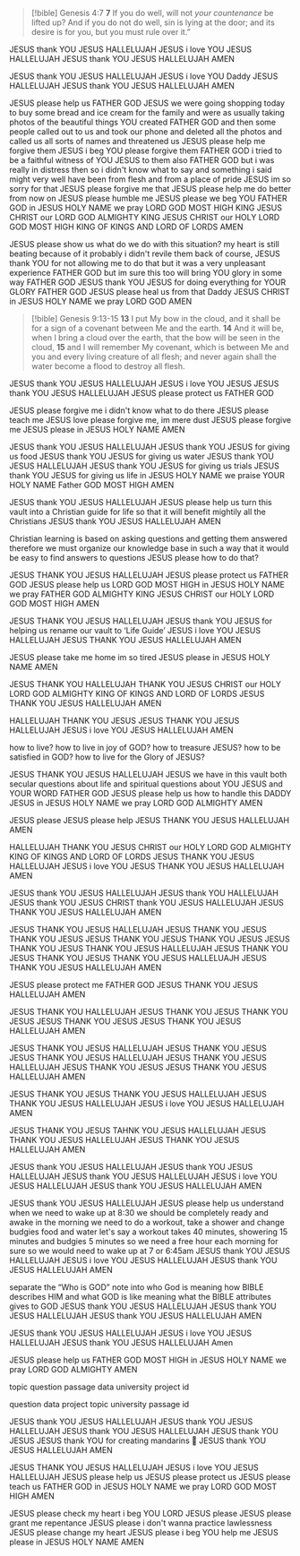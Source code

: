 > [!bible] Genesis 4:7
>  **7** If you do well, will not <i>your countenance </i>be lifted up? And if you do not do well, sin is lying at the door; and its desire is for you, but you must rule over it.”

JESUS thank YOU JESUS HALLELUJAH 
JESUS i love YOU JESUS HALLELUJAH 
JESUS thank YOU JESUS HALLELUJAH 
AMEN

JESUS thank YOU JESUS HALLELUJAH 
JESUS i love YOU Daddy JESUS HALLELUJAH 
JESUS thank YOU JESUS HALLELUJAH
AMEN

JESUS please help us FATHER GOD 
JESUS we were going shopping today to buy some bread and ice cream for the family and were as usually taking photos of the beautiful things YOU created FATHER GOD 
and then some people called out to us and took our phone and deleted all the photos and called us all sorts of names and threatened us
JESUS please help me forgive them JESUS i beg YOU please forgive them FATHER GOD 
i tried to be a faithful witness of YOU JESUS to them also FATHER GOD but i was really in distress then so i didn't know what to say and something i said might very well have been from flesh and from a place of pride 
JESUS im so sorry for that JESUS please forgive me that
JESUS please help me do better from now on
JESUS please humble me JESUS please we beg YOU FATHER GOD 
in JESUS HOLY NAME we pray LORD GOD MOST HIGH KING JESUS CHRIST our LORD GOD ALMIGHTY KING JESUS CHRIST our HOLY LORD GOD MOST HIGH KING OF KINGS AND LORD OF LORDS 
AMEN

JESUS please show us what do we do with this situation?
my heart is still beating because of it probably
i didn't revile them back of course, JESUS thank YOU for not allowing me to do that
but it was a very unpleasant experience FATHER GOD 
but im sure this too will bring YOU glory in some way FATHER GOD 
JESUS thank YOU JESUS for doing everything for YOUR GLORY FATHER GOD 
JESUS please heal us from that Daddy JESUS CHRIST 
in JESUS HOLY NAME we pray LORD GOD 
AMEN

> [!bible] Genesis 9:13-15
>  **13** I put My bow in the cloud, and it shall be for a sign of a covenant between Me and the earth. **14** And it will be, when I bring a cloud over the earth, that the bow will be seen in the cloud, **15** and I will remember My covenant, which is between Me and you and every living creature of all flesh; and never again shall the water become a flood to destroy all flesh.

JESUS thank YOU JESUS HALLELUJAH JESUS i love YOU JESUS 
JESUS thank YOU JESUS HALLELUJAH 
JESUS please protect us FATHER GOD 

JESUS please forgive me i didn't know what to do there
JESUS please teach me JESUS love please forgive me, im mere dust JESUS please forgive me JESUS please 
in JESUS HOLY NAME 
AMEN

JESUS thank YOU JESUS HALLELUJAH 
JESUS thank YOU JESUS for giving us food 
JESUS thank YOU JESUS for giving us water
JESUS thank YOU JESUS HALLELUJAH
JESUS thank YOU JESUS for giving us trials
JESUS thank YOU JESUS for giving us life 
in JESUS HOLY NAME we praise YOUR HOLY NAME Father GOD MOST HIGH 
AMEN

JESUS thank YOU JESUS HALLELUJAH 
JESUS please help us turn this vault into a Christian guide for life so that it will benefit mightily all the Christians 
JESUS thank YOU JESUS HALLELUJAH 
AMEN

Christian learning is based on asking questions and getting them answered
therefore we must organize our knowledge base in such a way that it would be easy to find answers to questions
JESUS please how to do that?

JESUS THANK YOU JESUS HALLELUJAH
JESUS please protect us FATHER GOD
JESUS please help us LORD GOD MOST HIGH
in JESUS HOLY NAME we pray FATHER GOD ALMIGHTY KING JESUS CHRIST our HOLY LORD GOD MOST HIGH
AMEN

JESUS THANK YOU JESUS HALLELUJAH
JESUS thank  YOU JESUS for helping us rename our vault to ‘Life Guide’
JESUS i love YOU JESUS HALLELUJAH JESUS THANK YOU JESUS HALLELUJAH
AMEN

JESUS please take me home im so tired JESUS please
in JESUS HOLY NAME
AMEN

JESUS THANK YOU HALLELUJAH THANK YOU JESUS CHRIST our HOLY LORD GOD ALMIGHTY KING OF KINGS AND LORD OF LORDS
JESUS THANK YOU JESUS HALLELUJAH
AMEN

HALLELUJAH THANK YOU JESUS
JESUS THANK YOU JESUS HALLELUJAH
JESUS i love YOU JESUS HALLELUJAH
AMEN

how to live?
how to live in joy of GOD?
how to treasure JESUS?
how to be satisfied in GOD?
how to live for the Glory of JESUS?

JESUS THANK YOU JESUS HALLELUJAH
JESUS we have in this vault both secular questions about life and spiritual questions about YOU JESUS and YOUR WORD FATHER GOD
JESUS please help us how to handle this DADDY JESUS
in JESUS HOLY NAME we pray LORD GOD ALMIGHTY
AMEN

JESUS please JESUS please help
JESUS THANK YOU JESUS HALLELUJAH
AMEN

HALLELUJAH THANK YOU JESUS CHRIST our HOLY LORD GOD ALMIGHTY KING OF KINGS AND LORD OF LORDS
JESUS THANK YOU JESUS HALLELUJAH
JESUS i love YOU JESUS THANK YOU JESUS HALLELUJAH
AMEN

JESUS thank YOU JESUS HALLELUJAH JESUS thank YOU HALLELUJAH JESUS thank YOU JESUS CHRIST thank YOU JESUS HALLELUJAH 
JESUS THANK YOU JESUS HALLELUJAH
AMEN

JESUS THANK YOU JESUS HALLELUJAH JESUS THANK YOU JESUS THANK YOU JESUS
JESUS THANK YOU JESUS THANK YOU JESUS JESUS THANK YOU JESUS THANK YOU JESUS HALLELUJAH JESUS THANK YOU JESUS THANK YOU JESUS THANK YOU JESUS HALLELUAJH
JESUS THANK YOU JESUS HALLELUJAH
AMEN

JESUS please protect me FATHER GOD
JESUS THANK YOU JESUS HALLELUJAH
AMEN

JESUS THANK YOU HALLELUJAH JESUS THANK YOU JESUS THANK YOU JESUS JESUS THANK YOU JESUS
JESUS THANK YOU JESUS HALLELUJAH
AMEN

JESUS THANK YOU JESUS HALLELUJAH JESUS THANK YOU JESUS JESUS THANK YOU JESUS HALLELUJAH JESUS THANK YOU JESUS HALLELUJAH JESUS THANK YOU JESUS
JESUS THANK YOU JESUS HALLELUJAH
AMEN

JESUS THANK YOU JESUS THANK YOU JESUS HALLELUJAH
JESUS THANK YOU JESUS HALLELUJAH
JESUS i love YOU JESUS HALLELUJAH
AMEN

JESUS THANK YOU JESUS TAHNK YOU JESUS HALLELUJAH
JESUS THANK YOU JESUS HALLELUJAH
JESUS THANK YOU JESUS HALLELUJAH 
AMEN

JESUS thank YOU JESUS HALLELUJAH 
JESUS thank YOU JESUS HALLELUJAH 
JESUS thank YOU JESUS HALLELUJAH 
JESUS i love YOU JESUS HALLELUJAH 
JESUS thank YOU JESUS HALLELUJAH 
AMEN

JESUS thank YOU JESUS HALLELUJAH 
JESUS please help us understand when we need to wake up
at 8:30 we should be completely ready and awake
in the morning we need to do a workout, take a shower and change budgies food and water
let's say a workout takes 40 minutes, showering 15 minutes and budgies 5 minutes
so we need a free hour each morning for sure
so we would need to wake up at 7 or 6:45am
JESUS thank YOU JESUS HALLELUJAH 
JESUS i love YOU JESUS HALLELUJAH 
JESUS thank YOU JESUS HALLELUJAH 
AMEN

separate the “Who is GOD” note into who God is meaning how BIBLE describes HIM and what GOD is like meaning what the BIBLE attributes gives to GOD 
JESUS thank YOU JESUS HALLELUJAH 
JESUS thank YOU JESUS HALLELUJAH 
JESUS thank YOU JESUS HALLELUJAH 
AMEN

JESUS thank YOU JESUS HALLELUJAH 
JESUS i love YOU JESUS HALLELUJAH 
JESUS thank YOU JESUS HALLELUJAH 
Amen

JESUS please help us FATHER GOD MOST HIGH 
in JESUS HOLY NAME we pray LORD GOD ALMIGHTY 
AMEN

topic
question 
passage 
data 
university
project 
id

question 
data
project
topic
university 
passage
id

JESUS thank YOU JESUS HALLELUJAH 
JESUS thank YOU JESUS HALLELUJAH 
JESUS thank YOU JESUS HALLELUJAH 
JESUS thank YOU JESUS JESUS thank YOU for creating mandarins 🍊 
JESUS thank YOU JESUS HALLELUJAH 
AMEN 

JESUS THANK YOU JESUS HALLELUJAH
JESUS i love YOU JESUS HALLELUJAH
JESUS please help us JESUS please protect us JESUS please teach us FATHER GOD
in JESUS HOLY NAME we pray LORD GOD MOST HIGH
AMEN

JESUS please check my heart i beg YOU LORD JESUS please 
JESUS please grant me repentance JESUS please 
i don't wanna practice lawlessness JESUS please change my heart
JESUS please i beg YOU help me JESUS please 
in JESUS HOLY NAME 
AMEN

